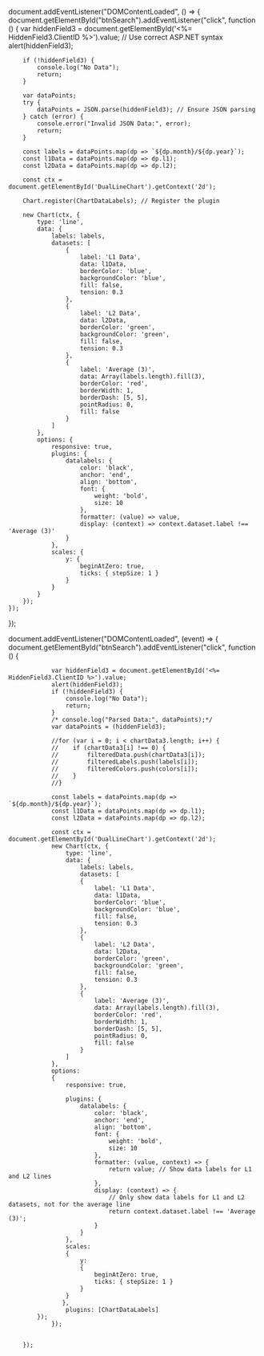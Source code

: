 document.addEventListener("DOMContentLoaded", () => {
    document.getElementById("btnSearch").addEventListener("click", function () {
        var hiddenField3 = document.getElementById('<%= HiddenField3.ClientID %>').value; // Use correct ASP.NET syntax
        alert(hiddenField3);

        if (!hiddenField3) {
            console.log("No Data");
            return;
        }

        var dataPoints;
        try {
            dataPoints = JSON.parse(hiddenField3); // Ensure JSON parsing
        } catch (error) {
            console.error("Invalid JSON Data:", error);
            return;
        }

        const labels = dataPoints.map(dp => `${dp.month}/${dp.year}`);
        const l1Data = dataPoints.map(dp => dp.l1);
        const l2Data = dataPoints.map(dp => dp.l2);

        const ctx = document.getElementById('DualLineChart').getContext('2d');
        
        Chart.register(ChartDataLabels); // Register the plugin

        new Chart(ctx, {
            type: 'line',
            data: {
                labels: labels,
                datasets: [
                    {
                        label: 'L1 Data',
                        data: l1Data,
                        borderColor: 'blue',
                        backgroundColor: 'blue',
                        fill: false,
                        tension: 0.3
                    },
                    {
                        label: 'L2 Data',
                        data: l2Data,
                        borderColor: 'green',
                        backgroundColor: 'green',
                        fill: false,
                        tension: 0.3
                    },
                    {
                        label: 'Average (3)',
                        data: Array(labels.length).fill(3),
                        borderColor: 'red',
                        borderWidth: 1,
                        borderDash: [5, 5],
                        pointRadius: 0,
                        fill: false
                    }
                ]
            },
            options: {
                responsive: true,
                plugins: {
                    datalabels: {
                        color: 'black',
                        anchor: 'end',
                        align: 'bottom',
                        font: {
                            weight: 'bold',
                            size: 10
                        },
                        formatter: (value) => value,
                        display: (context) => context.dataset.label !== 'Average (3)'
                    }
                },
                scales: {
                    y: {
                        beginAtZero: true,
                        ticks: { stepSize: 1 }
                    }
                }
            }
        });
    });
});

 
 
 document.addEventListener("DOMContentLoaded", (event) =>
        {
            document.getElementById("btnSearch").addEventListener("click", function ()
            {
            
                var hiddenField3 = document.getElementById('<%= HiddenField3.ClientID %>').value;
                alert(hiddenField3);
                if (!hiddenField3) {
                    console.log("No Data");
                    return;
                }
                /* console.log("Parsed Data:", dataPoints);*/
                var dataPoints = (hiddenField3);

                //for (var i = 0; i < chartData3.length; i++) {
                //    if (chartData3[i] !== 0) {
                //        filteredData.push(chartData3[i]);
                //        filteredLabels.push(labels[i]);
                //        filteredColors.push(colors[i]);
                //    }
                //}

                const labels = dataPoints.map(dp => `${dp.month}/${dp.year}`);
                const l1Data = dataPoints.map(dp => dp.l1);
                const l2Data = dataPoints.map(dp => dp.l2);

                const ctx = document.getElementById('DualLineChart').getContext('2d');
                new Chart(ctx, {
                    type: 'line',
                    data: {
                        labels: labels,
                        datasets: [
                        {
                            label: 'L1 Data',
                            data: l1Data,
                            borderColor: 'blue',
                            backgroundColor: 'blue',
                            fill: false,
                            tension: 0.3
                        },
                        {
                            label: 'L2 Data',
                            data: l2Data,
                            borderColor: 'green',
                            backgroundColor: 'green',
                            fill: false,
                            tension: 0.3
                        },
                        {
                            label: 'Average (3)',
                            data: Array(labels.length).fill(3),
                            borderColor: 'red',
                            borderWidth: 1,
                            borderDash: [5, 5],
                            pointRadius: 0,
                            fill: false
                        }
                    ]
                },
                options:
                {
                    responsive: true,

                    plugins: {
                        datalabels: {
                            color: 'black',
                            anchor: 'end',
                            align: 'bottom',
                            font: {
                                weight: 'bold',
                                size: 10
                            },
                            formatter: (value, context) => {
                                return value; // Show data labels for L1 and L2 lines
                            },
                            display: (context) => {
                                // Only show data labels for L1 and L2 datasets, not for the average line
                                return context.dataset.label !== 'Average (3)';
                            }
                        }
                    },
                    scales:
                    {
                        y:
                        {
                            beginAtZero: true,
                            ticks: { stepSize: 1 }
                        }
                    }
                   },
                    plugins: [ChartDataLabels]
            });
                });


        });
